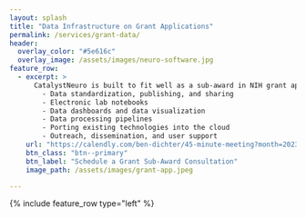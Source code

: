 ```yaml
---
layout: splash
title: "Data Infrastructure on Grant Applications"
permalink: /services/grant-data/
header:
  overlay_color: "#5e616c"
  overlay_image: /assets/images/neuro-software.jpg
feature_row:
  - excerpt: >
      CatalystNeuro is built to fit well as a sub-award in NIH grant applications, augmenting research teams with the data and software engineering expertise to meet compliance with NIH policies and maximize the impact of your research in the neuroscience community. We can provide services in:
        - Data standardization, publishing, and sharing
        - Electronic lab notebooks
        - Data dashboards and data visualization
        - Data processing pipelines
        - Porting existing technologies into the cloud
        - Outreach, dissemination, and user support
    url: "https://calendly.com/ben-dichter/45-minute-meeting?month=2023-05"
    btn_class: "btn--primary"
    btn_label: "Schedule a Grant Sub-Award Consultation"
    image_path: /assets/images/grant-app.jpeg

---
```

{% include feature_row type="left" %}